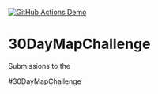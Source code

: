 [![GitHub Actions Demo](https://github.com/BB1464/30DayMapChallenge/actions/workflows/run_pipeline.yml/badge.svg)](https://github.com/BB1464/30DayMapChallenge/actions/workflows/run_pipeline.yml)

# 30DayMapChallenge

Submissions to the

#30DayMapChallenge
